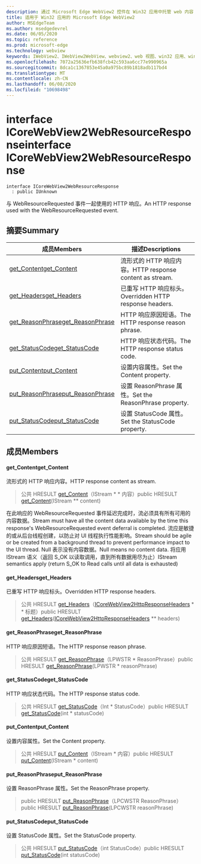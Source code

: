 ```yaml
---
description: 通过 Microsoft Edge WebView2 控件在 Win32 应用中托管 web 内容
title: 适用于 Win32 应用的 Microsoft Edge WebView2
author: MSEdgeTeam
ms.author: msedgedevrel
ms.date: 06/05/2020
ms.topic: reference
ms.prod: microsoft-edge
ms.technology: webview
keywords: IWebView2、IWebView2WebView、webview2、web 视图、win32 应用、win32、edge、ICoreWebView2、ICoreWebView2Controller、浏览器控件、边缘 html
ms.openlocfilehash: 7072a25636efb638fcb42c593aa6cc77e990965a
ms.sourcegitcommit: 8dca1c1367853e45a0a975bc89b1818adb117bd4
ms.translationtype: MT
ms.contentlocale: zh-CN
ms.lasthandoff: 06/08/2020
ms.locfileid: "10698498"
---
```

# <span data-ttu-id="3d83a-104">interface ICoreWebView2WebResourceResponse</span><span class="sxs-lookup"><span data-stu-id="3d83a-104">interface ICoreWebView2WebResourceResponse</span></span> 

```
interface ICoreWebView2WebResourceResponse
  : public IUnknown
```

<span data-ttu-id="3d83a-105">与 WebResourceRequested 事件一起使用的 HTTP 响应。</span><span class="sxs-lookup"><span data-stu-id="3d83a-105">An HTTP response used with the WebResourceRequested event.</span></span>

## <span data-ttu-id="3d83a-106">摘要</span><span class="sxs-lookup"><span data-stu-id="3d83a-106">Summary</span></span>

 <span data-ttu-id="3d83a-107">成员</span><span class="sxs-lookup"><span data-stu-id="3d83a-107">Members</span></span>                        | <span data-ttu-id="3d83a-108">描述</span><span class="sxs-lookup"><span data-stu-id="3d83a-108">Descriptions</span></span>
--------------------------------|---------------------------------------------
[<span data-ttu-id="3d83a-109">get_Content</span><span class="sxs-lookup"><span data-stu-id="3d83a-109">get_Content</span></span>](#get_content) | <span data-ttu-id="3d83a-110">流形式的 HTTP 响应内容。</span><span class="sxs-lookup"><span data-stu-id="3d83a-110">HTTP response content as stream.</span></span>
[<span data-ttu-id="3d83a-111">get_Headers</span><span class="sxs-lookup"><span data-stu-id="3d83a-111">get_Headers</span></span>](#get_headers) | <span data-ttu-id="3d83a-112">已重写 HTTP 响应标头。</span><span class="sxs-lookup"><span data-stu-id="3d83a-112">Overridden HTTP response headers.</span></span>
[<span data-ttu-id="3d83a-113">get_ReasonPhrase</span><span class="sxs-lookup"><span data-stu-id="3d83a-113">get_ReasonPhrase</span></span>](#get_reasonphrase) | <span data-ttu-id="3d83a-114">HTTP 响应原因短语。</span><span class="sxs-lookup"><span data-stu-id="3d83a-114">The HTTP response reason phrase.</span></span>
[<span data-ttu-id="3d83a-115">get_StatusCode</span><span class="sxs-lookup"><span data-stu-id="3d83a-115">get_StatusCode</span></span>](#get_statuscode) | <span data-ttu-id="3d83a-116">HTTP 响应状态代码。</span><span class="sxs-lookup"><span data-stu-id="3d83a-116">The HTTP response status code.</span></span>
[<span data-ttu-id="3d83a-117">put_Content</span><span class="sxs-lookup"><span data-stu-id="3d83a-117">put_Content</span></span>](#put_content) | <span data-ttu-id="3d83a-118">设置内容属性。</span><span class="sxs-lookup"><span data-stu-id="3d83a-118">Set the Content property.</span></span>
[<span data-ttu-id="3d83a-119">put_ReasonPhrase</span><span class="sxs-lookup"><span data-stu-id="3d83a-119">put_ReasonPhrase</span></span>](#put_reasonphrase) | <span data-ttu-id="3d83a-120">设置 ReasonPhrase 属性。</span><span class="sxs-lookup"><span data-stu-id="3d83a-120">Set the ReasonPhrase property.</span></span>
[<span data-ttu-id="3d83a-121">put_StatusCode</span><span class="sxs-lookup"><span data-stu-id="3d83a-121">put_StatusCode</span></span>](#put_statuscode) | <span data-ttu-id="3d83a-122">设置 StatusCode 属性。</span><span class="sxs-lookup"><span data-stu-id="3d83a-122">Set the StatusCode property.</span></span>

## <span data-ttu-id="3d83a-123">成员</span><span class="sxs-lookup"><span data-stu-id="3d83a-123">Members</span></span>

#### <span data-ttu-id="3d83a-124">get_Content</span><span class="sxs-lookup"><span data-stu-id="3d83a-124">get_Content</span></span> 

<span data-ttu-id="3d83a-125">流形式的 HTTP 响应内容。</span><span class="sxs-lookup"><span data-stu-id="3d83a-125">HTTP response content as stream.</span></span>

> <span data-ttu-id="3d83a-126">公共 HRESULT [get_Content](#get_content)（IStream \* \* 内容）</span><span class="sxs-lookup"><span data-stu-id="3d83a-126">public HRESULT [get_Content](#get_content)(IStream \*\* content)</span></span>

<span data-ttu-id="3d83a-127">在此响应的 WebResourceRequested 事件延迟完成时，流必须具有所有可用的内容数据。</span><span class="sxs-lookup"><span data-stu-id="3d83a-127">Stream must have all the content data available by the time this response's WebResourceRequested event deferral is completed.</span></span> <span data-ttu-id="3d83a-128">流应是敏捷的或从后台线程创建，以防止对 UI 线程执行性能影响。</span><span class="sxs-lookup"><span data-stu-id="3d83a-128">Stream should be agile or be created from a background thread to prevent performance impact to the UI thread.</span></span> <span data-ttu-id="3d83a-129">Null 表示没有内容数据。</span><span class="sxs-lookup"><span data-stu-id="3d83a-129">Null means no content data.</span></span> <span data-ttu-id="3d83a-130">将应用 IStream 语义（返回 S_OK 以读取调用，直到所有数据用尽为止）</span><span class="sxs-lookup"><span data-stu-id="3d83a-130">IStream semantics apply (return S_OK to Read calls until all data is exhausted)</span></span>

#### <span data-ttu-id="3d83a-131">get_Headers</span><span class="sxs-lookup"><span data-stu-id="3d83a-131">get_Headers</span></span> 

<span data-ttu-id="3d83a-132">已重写 HTTP 响应标头。</span><span class="sxs-lookup"><span data-stu-id="3d83a-132">Overridden HTTP response headers.</span></span>

> <span data-ttu-id="3d83a-133">公共 HRESULT [get_Headers](#get_headers)（[ICoreWebView2HttpResponseHeaders](icorewebview2httpresponseheaders.md) \* \* 标题）</span><span class="sxs-lookup"><span data-stu-id="3d83a-133">public HRESULT [get_Headers](#get_headers)([ICoreWebView2HttpResponseHeaders](icorewebview2httpresponseheaders.md) \*\* headers)</span></span>

#### <span data-ttu-id="3d83a-134">get_ReasonPhrase</span><span class="sxs-lookup"><span data-stu-id="3d83a-134">get_ReasonPhrase</span></span> 

<span data-ttu-id="3d83a-135">HTTP 响应原因短语。</span><span class="sxs-lookup"><span data-stu-id="3d83a-135">The HTTP response reason phrase.</span></span>

> <span data-ttu-id="3d83a-136">公共 HRESULT [get_ReasonPhrase](#get_reasonphrase)（LPWSTR \* ReasonPhrase）</span><span class="sxs-lookup"><span data-stu-id="3d83a-136">public HRESULT [get_ReasonPhrase](#get_reasonphrase)(LPWSTR \* reasonPhrase)</span></span>

#### <span data-ttu-id="3d83a-137">get_StatusCode</span><span class="sxs-lookup"><span data-stu-id="3d83a-137">get_StatusCode</span></span> 

<span data-ttu-id="3d83a-138">HTTP 响应状态代码。</span><span class="sxs-lookup"><span data-stu-id="3d83a-138">The HTTP response status code.</span></span>

> <span data-ttu-id="3d83a-139">公共 HRESULT [get_StatusCode](#get_statuscode)（Int \* StatusCode）</span><span class="sxs-lookup"><span data-stu-id="3d83a-139">public HRESULT [get_StatusCode](#get_statuscode)(int \* statusCode)</span></span>

#### <span data-ttu-id="3d83a-140">put_Content</span><span class="sxs-lookup"><span data-stu-id="3d83a-140">put_Content</span></span> 

<span data-ttu-id="3d83a-141">设置内容属性。</span><span class="sxs-lookup"><span data-stu-id="3d83a-141">Set the Content property.</span></span>

> <span data-ttu-id="3d83a-142">公共 HRESULT [put_Content](#put_content)（IStream \* 内容）</span><span class="sxs-lookup"><span data-stu-id="3d83a-142">public HRESULT [put_Content](#put_content)(IStream \* content)</span></span>

#### <span data-ttu-id="3d83a-143">put_ReasonPhrase</span><span class="sxs-lookup"><span data-stu-id="3d83a-143">put_ReasonPhrase</span></span> 

<span data-ttu-id="3d83a-144">设置 ReasonPhrase 属性。</span><span class="sxs-lookup"><span data-stu-id="3d83a-144">Set the ReasonPhrase property.</span></span>

> <span data-ttu-id="3d83a-145">public HRESULT [put_ReasonPhrase](#put_reasonphrase)（LPCWSTR ReasonPhrase）</span><span class="sxs-lookup"><span data-stu-id="3d83a-145">public HRESULT [put_ReasonPhrase](#put_reasonphrase)(LPCWSTR reasonPhrase)</span></span>

#### <span data-ttu-id="3d83a-146">put_StatusCode</span><span class="sxs-lookup"><span data-stu-id="3d83a-146">put_StatusCode</span></span> 

<span data-ttu-id="3d83a-147">设置 StatusCode 属性。</span><span class="sxs-lookup"><span data-stu-id="3d83a-147">Set the StatusCode property.</span></span>

> <span data-ttu-id="3d83a-148">公共 HRESULT [put_StatusCode](#put_statuscode)（int StatusCode）</span><span class="sxs-lookup"><span data-stu-id="3d83a-148">public HRESULT [put_StatusCode](#put_statuscode)(int statusCode)</span></span>

